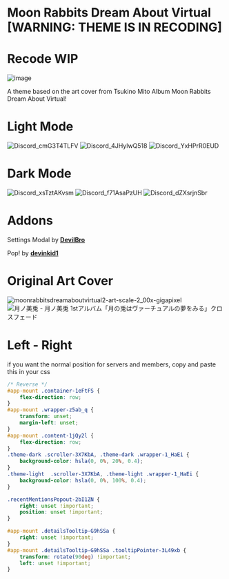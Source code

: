 # Moon Rabbits Dream About Virtual [WARNING: THEME IS IN RECODING]

# Recode WIP
![image](https://user-images.githubusercontent.com/79029257/182042425-3a4db60a-9862-462d-be0f-3774cbffa7ad.png)

A theme based on the art cover from Tsukino Mito Album Moon Rabbits Dream About Virtual!

# Light Mode
![Discord_cmG3T4TLFV](https://user-images.githubusercontent.com/79029257/132948146-2fb2a051-9903-49d3-b6b8-9864386703be.png)
![Discord_4JHylwQ518](https://user-images.githubusercontent.com/79029257/132948150-5fa8d85c-5ff1-4db0-bbd1-d868eb28a15b.png)
![Discord_YxHPrR0EUD](https://user-images.githubusercontent.com/79029257/132948153-c60f30b0-9d29-4799-bafa-f2121f485c39.png)

# Dark Mode
![Discord_xsTztAKvsm](https://user-images.githubusercontent.com/79029257/132948158-c8d7275c-a4a6-4027-b6f5-ffc8abbef49e.png)
![Discord_f71AsaPzUH](https://user-images.githubusercontent.com/79029257/132948164-d0a56bdf-1bde-4ff6-bd74-7f11575b85f9.png)
![Discord_dZXsrjnSbr](https://user-images.githubusercontent.com/79029257/132948170-d619e83e-4679-4593-88e4-056293183316.png)

# Addons
Settings Modal by **[DevilBro](https://github.com/mwittrien/BetterDiscordAddons/tree/master/Themes/SettingsModal/)**

Pop! by **[devinkid1](https://github.com/devinkid1/Pop)**

# Original Art Cover
![moonrabbitsdreamaboutvirtual2-art-scale-2_00x-gigapixel](https://user-images.githubusercontent.com/79029257/132885766-58a204cf-4941-4143-a3d2-7d9eec948c2c.png)
![月ノ美兎 - 月ノ美兎 1stアルバム「月の兎はヴァーチュアルの夢をみる」クロスフェード](https://user-images.githubusercontent.com/79029257/132885787-bc0758ff-7b6b-46a7-89a9-0b23e5447ffe.png)

# Left - Right

if you want the normal position for servers and members, copy and paste this in your css

```css
/* Reverse */
#app-mount .container-1eFtFS {
    flex-direction: row;
}
#app-mount .wrapper-z5ab_q {
    transform: unset;
    margin-left: unset;
}
#app-mount .content-1jQy2l {
    flex-direction: row;
}
.theme-dark .scroller-3X7KbA, .theme-dark .wrapper-1_HaEi {
    background-color: hsla(0, 0%, 20%, 0.4);
}
.theme-light  .scroller-3X7KbA, .theme-light .wrapper-1_HaEi {
    background-color: hsla(0, 0%, 100%, 0.4);
}

.recentMentionsPopout-2bI1ZN {
    right: unset !important;
    position: unset !important;
}

#app-mount .detailsTooltip-G9hSSa {
    right: unset !important;
}
#app-mount .detailsTooltip-G9hSSa .tooltipPointer-3L49xb {
    transform: rotate(90deg) !important;
    left: unset !important;
}
```
